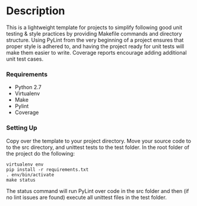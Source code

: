 # Description #

This is a lightweight template for projects to simplify following good unit testing & style practices by providing Makefile commands and directory structure. Using PyLint from the very beginning of a project ensures that proper style is adhered to, and having the project ready for unit tests will make them easier to write. Coverage reports encourage adding additional unit test cases.

### Requirements ###

* Python 2.7
* Virtualenv
* Make
* Pylint
* Coverage

### Setting Up ###
Copy over the template to your project directory. Move your source code to to the src directory, and unittest tests to the test folder. In the root folder of the project do the following:
```
virtualenv env
pip install -r requirements.txt
. env/bin/activate
make status
```
The status command will run PyLint over code in the src folder and then (if no lint issues are found) execute all unittest files in the test folder.